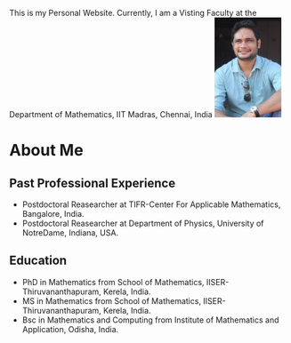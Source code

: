This is my Personal Website. Currently, I am a Visting Faculty at the Department of Mathematics, IIT Madras, Chennai, India 
<img src="prof_pic.jpg" width="120" height="180" />


# About Me

## Past Professional Experience
* Postdoctoral Reasearcher at TIFR-Center For Applicable Mathematics, Bangalore, India.
* Postdoctoral Reasearcher at Department of Physics, University of NotreDame, Indiana, USA.

## Education
* PhD in Mathematics from School of Mathematics, IISER-Thiruvananthapuram, Kerela, India.
* MS in Mathematics from School of Mathematics, IISER-Thiruvananthapuram, Kerela, India.
* Bsc in Mathematics and Computing from Institute of Mathematics and Application, Odisha, India. 

